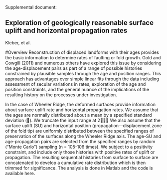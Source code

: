 Supplemental document:
## Exploration of geologically reasonable surface uplift and horizontal propagation rates
Kleber, et al.

#Overview
Reconstruction of displaced landforms with their ages provides the basic information to determine rates of faulting or fold growth. Gold and Cowgill (2011) and numerous others have explored this issue by considering the age-displacement pairs as part of a range of possible histories constrained by plausible samples through the age and position ranges. This approach has advantages over simple linear fits through the data including assessment of secular variations in rates, exploration of the age and position constraints, and the general nuance of the implications of the resulting history on the processes under investigation.

In the case of Wheeler Ridge, the deformed surfaces provide information about surface uplift rate and horizontal propagation rates. We assume that the ages are normally distributed about a mean by a specified standard deviation (). We truncate the input range at 2 We also assume that the surface uplift (SU) and horizontal position (propagation—displacement zone of the fold tip) are uniformly distributed between the specified ranges of preservation of the surfaces along the Wheeler Ridge axis. The age-SU and age-propagation pairs are selected from the specified ranges by random (“Monte Carlo”) sampling (n = 105-106 times). We subject to a positivity constraint, and include only those histories with positive rates of uplift or propagation. The resulting sequential histories from surface to surface are concatenated to develop a cumulative rate distribution which is then trimmed for significance. The analysis is done in Matlab and the code is available here.
